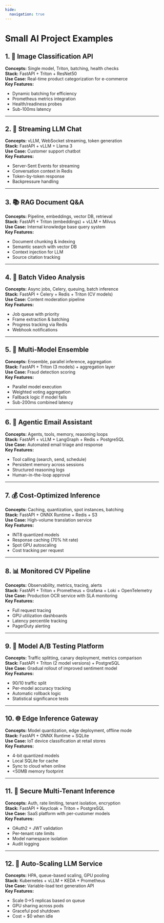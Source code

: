 ```yaml
---
hide:
  navigation: true
---
```


# Small AI Project Examples

## 1. 📸 Image Classification API
**Concepts:** Single model, Triton, batching, health checks  
**Stack:** FastAPI + Triton + ResNet50  
**Use Case:** Real-time product categorization for e-commerce  
**Key Features:**

- Dynamic batching for efficiency
- Prometheus metrics integration
- Health/readiness probes
- Sub-100ms latency

---

## 2. 💬 Streaming LLM Chat
**Concepts:** vLLM, WebSocket streaming, token generation  
**Stack:** FastAPI + vLLM + Llama 3  
**Use Case:** Customer support chatbot  
**Key Features:**

- Server-Sent Events for streaming
- Conversation context in Redis
- Token-by-token response
- Backpressure handling

---

## 3. 📚 RAG Document Q&A
**Concepts:** Pipeline, embeddings, vector DB, retrieval  
**Stack:** FastAPI + Triton (embeddings) + vLLM + Milvus  
**Use Case:** Internal knowledge base query system  
**Key Features:**

- Document chunking & indexing
- Semantic search with vector DB
- Context injection for LLM
- Source citation tracking

---

## 4. 🎥 Batch Video Analysis
**Concepts:** Async jobs, Celery, queuing, batch inference  
**Stack:** FastAPI + Celery + Redis + Triton (CV models)  
**Use Case:** Content moderation pipeline  
**Key Features:**

- Job queue with priority
- Frame extraction & batching
- Progress tracking via Redis
- Webhook notifications

---

## 5. 🔀 Multi-Model Ensemble
**Concepts:** Ensemble, parallel inference, aggregation  
**Stack:** FastAPI + Triton (3 models) + aggregation layer  
**Use Case:** Fraud detection scoring  
**Key Features:**

- Parallel model execution
- Weighted voting aggregation
- Fallback logic if model fails
- Sub-200ms combined latency

---

## 6. 🤖 Agentic Email Assistant
**Concepts:** Agents, tools, memory, reasoning loops  
**Stack:** FastAPI + vLLM + LangGraph + Redis + PostgreSQL  
**Use Case:** Automated email triage and response  
**Key Features:**

- Tool calling (search, send, schedule)
- Persistent memory across sessions
- Structured reasoning logs
- Human-in-the-loop approval

---

## 7. 💰 Cost-Optimized Inference
**Concepts:** Caching, quantization, spot instances, batching  
**Stack:** FastAPI + ONNX Runtime + Redis + S3  
**Use Case:** High-volume translation service  
**Key Features:**

- INT8 quantized models
- Response caching (70% hit rate)
- Spot GPU autoscaling
- Cost tracking per request

---

## 8. 📊 Monitored CV Pipeline
**Concepts:** Observability, metrics, tracing, alerts  
**Stack:** FastAPI + Triton + Prometheus + Grafana + Loki + OpenTelemetry  
**Use Case:** Production OCR service with SLA monitoring  
**Key Features:**

- Full request tracing
- GPU utilization dashboards
- Latency percentile tracking
- PagerDuty alerting

---

## 9. 🔄 Model A/B Testing Platform
**Concepts:** Traffic splitting, canary deployment, metrics comparison  
**Stack:** FastAPI + Triton (2 model versions) + PostgreSQL  
**Use Case:** Gradual rollout of improved sentiment model  
**Key Features:**

- 90/10 traffic split
- Per-model accuracy tracking
- Automatic rollback logic
- Statistical significance tests

---

## 10. 🌐 Edge Inference Gateway
**Concepts:** Model quantization, edge deployment, offline mode  
**Stack:** FastAPI + ONNX Runtime + SQLite  
**Use Case:** IoT device classification at retail stores  
**Key Features:**

- 4-bit quantized models
- Local SQLite for cache
- Sync to cloud when online
- <50MB memory footprint

---

## 11. 🔐 Secure Multi-Tenant Inference
**Concepts:** Auth, rate limiting, tenant isolation, encryption  
**Stack:** FastAPI + Keycloak + Triton + PostgreSQL  
**Use Case:** SaaS platform with per-customer models  
**Key Features:**

- OAuth2 + JWT validation
- Per-tenant rate limits
- Model namespace isolation
- Audit logging

---

## 12. 🚀 Auto-Scaling LLM Service
**Concepts:** HPA, queue-based scaling, GPU pooling  
**Stack:** Kubernetes + vLLM + KEDA + Prometheus  
**Use Case:** Variable-load text generation API  
**Key Features:**

- Scale 0→5 replicas based on queue
- GPU sharing across pods
- Graceful pod shutdown
- Cost = $0 when idle
